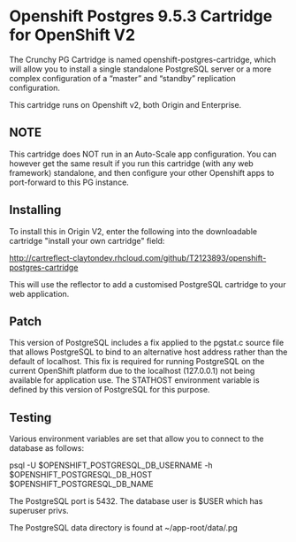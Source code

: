 Openshift Postgres 9.5.3 Cartridge for OpenShift V2
=============================

The Crunchy PG Cartridge is named openshift-postgres-cartridge, which will allow you to install a single standalone PostgreSQL server or a more complex configuration of a “master” and “standby” replication configuration. 

This cartridge runs on Openshift v2, both Origin and Enterprise.

NOTE
----
This cartridge does NOT run in an Auto-Scale app configuration.  You
can however get the same result if you run this cartridge (with any 
web framework) standalone, and then configure your other Openshift
apps to port-forward to this PG instance.

Installing
---------------

To install this in Origin V2, enter the following into the downloadable
cartridge "install your own cartridge" field:

http://cartreflect-claytondev.rhcloud.com/github/T2123893/openshift-postgres-cartridge

This will use the reflector to add a customised PostgreSQL cartridge to your
web application.

Patch
---------------

This version of PostgreSQL includes a fix applied to the pgstat.c source file that allows PostgreSQL to bind to an alternative host address rather than the default of localhost. This fix is required for running PostgreSQL on the current OpenShift platform due to the localhost (127.0.0.1) not being available for application use. The STATHOST environment variable is defined by this version of PostgreSQL for this purpose. 


Testing
-------------
Various environment variables are set that allow you to connect
to the database as follows:

psql -U $OPENSHIFT_POSTGRESQL_DB_USERNAME -h $OPENSHIFT_POSTGRESQL_DB_HOST $OPENSHIFT_POSTGRESQL_DB_NAME

The PostgreSQL port is 5432.  The database user is $USER which has superuser privs.

The PostgreSQL data directory is found at ~/app-root/data/.pg


